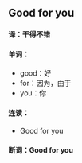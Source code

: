 ## Good for you

#### 译：干得不错

#### 单词：

- good：好
- for：因为，由于
- you：你

#### 连读：

- Good for you

#### 断词：Good for you
